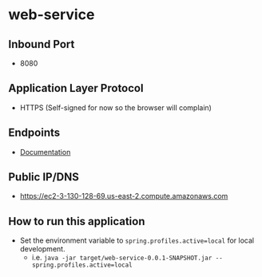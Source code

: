 # web-service

## Inbound Port

* 8080

## Application Layer Protocol

* HTTPS (Self-signed for now so the browser will complain)

## Endpoints

* [Documentation](ENDPOINTS.md)

## Public IP/DNS
* https://ec2-3-130-128-69.us-east-2.compute.amazonaws.com

## How to run this application

* Set the environment variable to `spring.profiles.active=local` for local development.
    - i.e. `java -jar target/web-service-0.0.1-SNAPSHOT.jar --spring.profiles.active=local`
